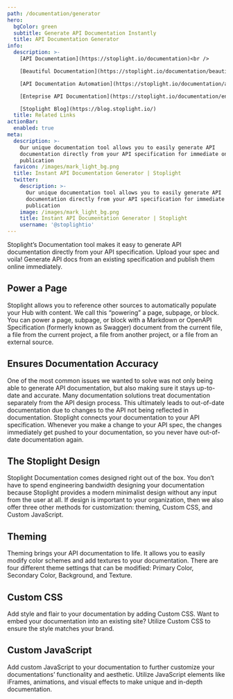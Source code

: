 ```yaml
---
path: /documentation/generator
hero:
  bgColor: green
  subtitle: Generate API Documentation Instantly
  title: API Documentation Generator
info:
  description: >-
    [API Documentation](https://stoplight.io/documentation)<br />

    [Beautiful Documentation](https://stoplight.io/documentation/beautiful)<br />

    [API Documentation Automation](https://stoplight.io/documentation/automation)<br />

    [Enteprise API Documentation](https://stoplight.io/documentation/enterprise)<br />

    [Stoplight Blog](https://blog.stoplight.io/)
  title: Related Links
actionBar:
  enabled: true
meta:
  description: >-
    Our unique documentation tool allows you to easily generate API
    documentation directly from your API specification for immediate online
    publication
  favicon: /images/mark_light_bg.png
  title: Instant API Documentation Generator | Stoplight
  twitter:
    description: >-
      Our unique documentation tool allows you to easily generate API
      documentation directly from your API specification for immediate online
      publication
    image: /images/mark_light_bg.png
    title: Instant API Documentation Generator | Stoplight
    username: '@stoplightio'
---
```


Stoplight’s Documentation tool makes it easy to generate API documentation directly from your API specification. Upload your spec and voila! Generate API docs from an existing specification and publish them online immediately.

## Power a Page

Stoplight allows you to reference other sources to automatically populate your Hub with content. We call this “powering” a page, subpage, or block. You can power a page, subpage, or block with a Markdown or OpenAPI Specification (formerly known as Swagger) document from the current file, a file from the current project, a file from another project, or a file from an external source.

## Ensures Documentation Accuracy

One of the most common issues we wanted to solve was not only being able to generate API documentation, but also making sure it stays up-to-date and accurate. Many documentation solutions treat documentation separately from the API design process. This ultimately leads to out-of-date documentation due to changes to the API not being reflected in documentation. Stoplight connects your documentation to your API specification. Whenever you make a change to your API spec, the changes immediately get pushed to your documentation, so you never have out-of-date documentation again.

## The Stoplight Design

Stoplight Documentation comes designed right out of the box. You don’t have to spend engineering bandwidth designing your documentation because Stoplight provides a modern minimalist design without any input from the user at all. If design is important to your organization, then we also offer three other methods for customization: theming, Custom CSS, and Custom JavaScript.

## Theming

Theming brings your API documentation to life. It allows you to easily modify color schemes and add textures to your documentation. There are four different theme settings that can be modified: Primary Color, Secondary Color, Background, and Texture.

## Custom CSS

Add style and flair to your documentation by adding Custom CSS. Want to embed your documentation into an existing site? Utilize Custom CSS to ensure the style matches your brand.

## Custom JavaScript

Add custom JavaScript to your documentation to further customize your documentations’ functionality and aesthetic. Utilize JavaScript elements like iFrames, animations, and visual effects to make unique and in-depth documentation.

